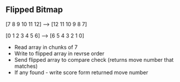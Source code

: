## Flipped Bitmap

[7 8 9 10 11 12] --> [12 11 10 9 8 7]

 [0 1 2 3 4 5 6] --> [6 5 4 3 2 1 0]

- Read array in chunks of 7
- Write to flipped array in revrse order
- Send flipped array to compare check (returns move number that matches)
- If any found - write score form returned move number

  

